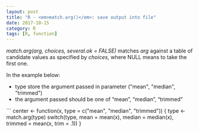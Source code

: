 ```yaml
---
layout: post
title: "R - <em>match.arg()</em>: save output into file"
date: 2017-10-15
category: R
tags: [R, function]
---
```


<em>match.arg(arg, choices, several.ok = FALSE)</em> matches <em>arg</em> against a table of candidate values as specified by <em>choices</em>, where NULL means to take the first one.

In the example below:
<ul>
<li> type store the argument passed in parameter ("mean", "median", "trimmed") </li>
<li> the argument passed should be one of “mean”, “median”, “trimmed” </li>
</ul>
```
center <- function(x, type = c("mean", "median", "trimmed")) {
  type <- match.arg(type)
  switch(type,
         mean = mean(x),
         median = median(x),
         trimmed = mean(x, trim = .1))
}

```
